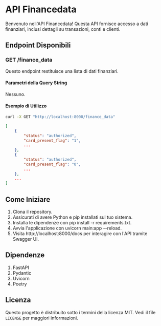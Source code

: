 # API Financedata

Benvenuto nell'API Financedata! Questa API fornisce accesso a dati finanziari, inclusi dettagli su transazioni, conti e clienti.

## Endpoint Disponibili

### GET /finance_data

Questo endpoint restituisce una lista di dati finanziari.

#### Parametri della Query String

Nessuno.

#### Esempio di Utilizzo

```bash
curl -X GET "http://localhost:8000/finance_data"
```

```json
[
    {
        "status": "authorized",
        "card_present_flag": "1",
        ...
    },
    {
        "status": "authorized",
        "card_present_flag": "0",
        ...
    },
    ...
]
```

## Come Iniziare

1. Clona il repository.
2. Assicurati di avere Python e pip installati sul tuo sistema.
3. Installa le dipendenze con pip install -r requirements.txt.
4. Avvia l'applicazione con uvicorn main:app --reload.
5. Visita http://localhost:8000/docs per interagire con l'API tramite Swagger UI.

## Dipendenze

1. FastAPI
2. Pydantic
3. Uvicorn
4. Poetry

## Licenza

 Questo progetto è distribuito sotto i termini della licenza MIT. Vedi il file `LICENSE` per maggiori informazioni.
